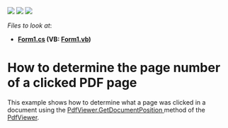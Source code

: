 <!-- default badges list -->
![](https://img.shields.io/endpoint?url=https://codecentral.devexpress.com/api/v1/VersionRange/128595731/15.1.3%2B)
[![](https://img.shields.io/badge/Open_in_DevExpress_Support_Center-FF7200?style=flat-square&logo=DevExpress&logoColor=white)](https://supportcenter.devexpress.com/ticket/details/T121897)
[![](https://img.shields.io/badge/📖_How_to_use_DevExpress_Examples-e9f6fc?style=flat-square)](https://docs.devexpress.com/GeneralInformation/403183)
<!-- default badges end -->
<!-- default file list -->
*Files to look at*:

* **[Form1.cs](./CS/PageHitTest/Form1.cs) (VB: [Form1.vb](./VB/PageHitTest/Form1.vb))**
<!-- default file list end -->
# How to determine the page number of a clicked PDF page


This example shows how to determine what a page was clicked in a document using the <a href="https://documentation.devexpress.com/#windowsforms/DevExpressXtraPdfViewerPdfViewer_GetDocumentPositiontopic">PdfViewer.GetDocumentPosition </a>method of the <a href="https://documentation.devexpress.com/#WindowsForms/CustomDocument15216">PdfViewer</a>.

<br/>


